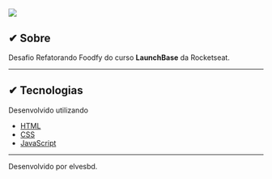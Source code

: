 <h1>
    <img src="public/Foodfy.gif">
</h1>


## ✔ Sobre
Desafio Refatorando Foodfy do curso **LaunchBase** da Rocketseat.

---

## ✔ Tecnologias

Desenvolvido utilizando

 - [HTML](https://rocketseat.com.br/)
 - [CSS](https://rocketseat.com.br/)
 - [JavaScript](https://rocketseat.com.br/)


---
Desenvolvido por elvesbd.

 